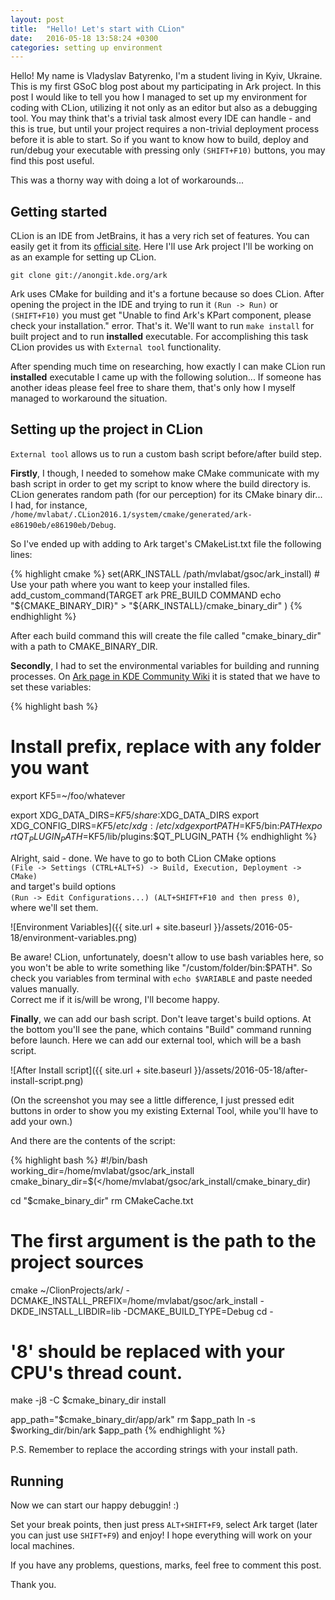 ```yaml
---
layout: post
title:  "Hello! Let's start with CLion"
date:   2016-05-18 13:58:24 +0300
categories: setting up environment
---
```


Hello! My name is Vladyslav Batyrenko, I'm a student living in Kyiv, Ukraine.
This is my first GSoC blog post about my participating in Ark project.
In this post I would like to tell you how I managed to set up my environment
for coding with CLion, utilizing it not only as an editor but also as a
debugging tool. You may think that's a trivial task almost every IDE can handle - 
and this is true, but until your project requires a non-trivial deployment
process before it is able to start. So if you want to know how to build,
deploy and run/debug your executable with pressing only `(SHIFT+F10)` buttons,
you may find this post useful.

This was a thorny way with doing a lot of workarounds...

## Getting started
CLion is an IDE from JetBrains, it has a very rich set of features.
You can easily get it from its [official site][clion-official-site].
Here I'll use Ark project I'll be working on as an example for setting up CLion.

`git clone git://anongit.kde.org/ark`

Ark uses CMake for building and it's a fortune because so does CLion.
After opening the project in the IDE and trying to run it
`(Run -> Run)` or `(SHIFT+F10)` you must get "Unable to find Ark's KPart
component, please check your installation." error. That's it. We'll want
to run `make install` for built project and to run **installed** executable.
For accomplishing this task CLion provides us with `External tool` functionality.

After spending much time on researching, how exactly I can make CLion
run **installed** executable I came up with the following solution...
If someone has another ideas please feel free to share them, that's only
how I myself managed to workaround the situation.

## Setting up the project in CLion
`External tool` allows us to run a custom bash script before/after build step.

**Firstly**, I though, I needed to somehow make CMake communicate with
my bash script in order to get my script to know where the build directory is.
CLion generates random path (for our perception) for its CMake binary dir...
I had, for instance, `/home/mvlabat/.CLion2016.1/system/cmake/generated/ark-e86190eb/e86190eb/Debug`.

So I've ended up with adding to Ark target's CMakeList.txt file the following
lines:

{% highlight cmake %}
set(ARK_INSTALL /path/mvlabat/gsoc/ark_install) # Use your path where you want to keep your installed files.
add_custom_command(TARGET ark
    PRE_BUILD
    COMMAND echo "${CMAKE_BINARY_DIR}" > "${ARK_INSTALL}/cmake_binary_dir"
)
{% endhighlight %}

After each build command this will create the file called "cmake_binary_dir"
with a path to CMAKE_BINARY_DIR.

**Secondly**, I had to set the environmental variables for building and
running processes. On [Ark page in KDE Community Wiki][kde-community-ark-page]
it is stated that we have to set these variables:

{% highlight bash %}
# Install prefix, replace with any folder you want
export KF5=~/foo/whatever

export XDG_DATA_DIRS=$KF5/share:$XDG_DATA_DIRS
export XDG_CONFIG_DIRS=$KF5/etc/xdg:/etc/xdg
export PATH=$KF5/bin:$PATH
export QT_PLUGIN_PATH=$KF5/lib/plugins:$QT_PLUGIN_PATH
{% endhighlight %}

Alright, said - done. We have to go to both CLion CMake options<BR>
`(File -> Settings (CTRL+ALT+S) -> Build, Execution, Deployment -> CMake)`<BR>
and target's build options<BR>
`(Run -> Edit Configurations...) (ALT+SHIFT+F10 and then press 0)`,<BR>
where we'll set them.

![Environment Variables]({{ site.url + site.baseurl }}/assets/2016-05-18/environment-variables.png)

Be aware! CLion, unfortunately, doesn't allow to use bash variables here,
so you won't be able to write something like "/custom/folder/bin:$PATH".
So check you variables from terminal with `echo $VARIABLE` and paste needed
values manually.<BR>
Correct me if it is/will be wrong, I'll become happy.

**Finally**, we can add our bash script. Don't leave target's build options.
At the bottom you'll see the pane, which contains "Build" command running
before launch. Here we can add our external tool, which will be a bash script.

![After Install script]({{ site.url + site.baseurl }}/assets/2016-05-18/after-install-script.png)

(On the screenshot you may see a little difference, I just pressed edit
buttons in order to show you my existing External Tool, while you'll
have to add your own.)<BR>

And there are the contents of the script:

{% highlight bash %}
#!/bin/bash
working_dir=/home/mvlabat/gsoc/ark_install
cmake_binary_dir=$(</home/mvlabat/gsoc/ark_install/cmake_binary_dir)

cd "$cmake_binary_dir"
rm CMakeCache.txt
# The first argument is the path to the project sources
cmake ~/ClionProjects/ark/ -DCMAKE_INSTALL_PREFIX=/home/mvlabat/gsoc/ark_install -DKDE_INSTALL_LIBDIR=lib -DCMAKE_BUILD_TYPE=Debug
cd -

# '8' should be replaced with your CPU's thread count.
make -j8 -C $cmake_binary_dir install

app_path="$cmake_binary_dir/app/ark"
rm $app_path
ln -s $working_dir/bin/ark $app_path
{% endhighlight %}

P.S. Remember to replace the according strings with your install path.

## Running
Now we can start our happy debuggin! :)

Set your break points, then just press `ALT+SHIFT+F9`, select Ark target
(later you can just use `SHIFT+F9`) and enjoy! I hope everything will
work on your local machines.

If you have any problems, questions, marks, feel free to comment this post.

Thank you.

[clion-official-site]: https://www.jetbrains.com/clion/
[kde-community-ark-page]: https://community.kde.org/KDE_Utils/Ark
